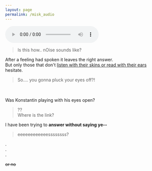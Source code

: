 ```yaml
---
layout: page
permalink: /misk_audio
---
```


<audio controls>
  <source src="/public/assets/audio/happenstance.mp3" type="audio/mp3">
</audio>

> Is this how.. nOise sounds like?

After a feeling had spoken it leaves the right answer.<br>
But only those that don't [listen with their skins or read with their ears](/public/assets/images/nope.png) hesitate.

> So.... you gonna pluck your eyes off?!

<br>
<br>
Was Konstantin playing with his eyes open?<br>

> ??<br>Where is the link?

I have been trying to **answer without saying ye--**
> eeeeeeeeeeeessssssss?

.
<br>.
<br>.
<br>

~~or no~~

